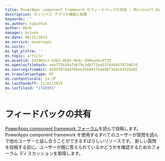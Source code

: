 ```yaml
---
title: PowerApps component framework のフィードバックの共有 | Microsoft Docs
description: キャンバス アプリの機能と制限
keywords: ''
ms.author: nabuthuk
author: Nkrb
manager: kvivek
ms.date: 08/31/2019
ms.service: powerapps
ms.suite: ''
ms.tgt_pltfrm: ''
ms.topic: article
ms.assetid: 5d100dc3-bd82-4b45-964c-d90eaebc0735
ms.openlocfilehash: aeb775b34afa679c3db772ba55f44d447073467d
ms.sourcegitcommit: 8185f87dddf05ee256491feab9873e9143535e02
ms.translationtype: HT
ms.contentlocale: ja-JP
ms.lasthandoff: 11/01/2019
ms.locfileid: "2749351"
---
```

# <a name="share-your-feedback"></a>フィードバックの共有

[PowerApps component framework フォーラム](https://powerusers.microsoft.com/t5/PowerApps-Component-Framework/bd-p/pa_component_framework)を読んで投稿します。 PowerApps component framework を使用するすべてのユーザーが質問を読んで他のユーザーと話し合うことができるすばらしいリソースです。 新しい質問を投稿する前に、ユーザーが既に答えられているかどうかを確認するためのフォーラム ディスカッションを取得します。
